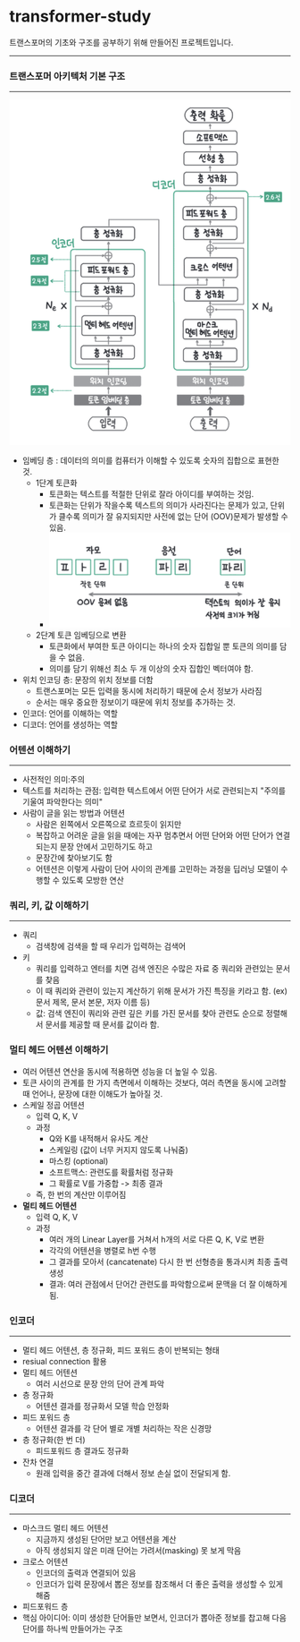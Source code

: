 # transformer-study
트랜스포머의 기초와 구조를 공부하기 위해 만들어진 프로젝트입니다.


---
### 트랜스포머 아키텍처 기본 구조

----
![Transformer Architecture](./images/transformer_basic_architecture.png)

* 임베딩 층 : 데이터의 의미를 컴퓨터가 이해할 수 있도록 숫자의 집합으로 표현한 것.
  * 1단계 토큰화
    * 토큰화는 텍스트를 적절한 단위로 잘라 아이디를 부여하는 것임.
    * 토큰화는 단위가 작을수록 텍스트의 의미가 사라진다는 문제가 있고, 단위가 클수록 의미가 잘 유지되지만 사전에 없는 단어 (OOV)문제가 발생할 수 있음.
    * ![Transformer Architecture](./images/tokenizer.png)
  * 2단계 토큰 임베딩으로 변환
    * 토큰화에서 부여한 토큰 아이디는 하나의 숫자 집합일 뿐 토큰의 의미를 담을 수 없음.
    * 의미를 담기 위해선 최소 두 개 이상의 숫자 집합인 벡터여야 함.
* 위치 인코딩 층: 문장의 위치 정보를 더함
  * 트랜스포머는 모든 입력을 동시에 처리하기 때문에 순서 정보가 사라짐
  * 순서는 매우 중요한 정보이기 때문에 위치 정보를 추가하는 것.
* 인코더: 언어를 이해하는 역할
* 디코더: 언어를 생성하는 역할


### 어텐션 이해하기

----
* 사전적인 의미:주의
* 텍스트를 처리하는 관점: 입력한 텍스트에서 어떤 단어가 서로 관련되는지 "주의를 기울여 파악한다는 의미"
* 사람이 글을 읽는 방법과 어텐션
  * 사람은 왼쪽에서 오른쪽으로 흐르듯이 읽지만
  * 복잡하고 어려운 글을 읽을 때에는 자꾸 멈추면서 어떤 단어와 어떤 단어가 연결되는지 문장 안에서 고민하기도 하고
  * 문장간에 찾아보기도 함
  * 어텐션은 이렇게 사람이 단어 사이의 관계를 고민하는 과정을 딥러닝 모델이 수행할 수 있도록 모방한 연산
  

### 쿼리, 키, 값 이해하기

----
* 쿼리
  * 검색창에 검색을 할 때 우리가 입력하는 검색어
* 키
  * 쿼리를 입력하고 엔터를 치면 검색 엔진은 수많은 자료 중 쿼리와 관련있는 문서를 찾음
  * 이 때 쿼리와 관련이 있는지 계산하기 위해 문서가 가진 특징을 키라고 함. (ex) 문서 제목, 문서 본문, 저자 이름 등)
  * 값: 검색 엔진이 쿼리와 관련 깊은 키를 가진 문서를 찾아 관련도 순으로 정렬해서 문서를 제공할 때 문서를 값이라 함.


### 멀티 헤드 어텐션 이해하기
* 여러 어텐션 연산을 동시에 적용하면 성능을 더 높일 수 있음.
* 토큰 사이의 관계를 한 가지 측면에서 이해하는 것보다, 여러 측면을 동시에 고려할 때 언어나, 문장에 대한 이해도가 높아질 것.
* 스케일 정곱 어텐션
  * 입력 Q, K, V
  * 과정
    * Q와 K를 내적해서 유사도 계산
    * 스케일링 (값이 너무 커지지 않도록 나눠줌)
    * 마스킹 (optional)
    * 소프트맥스: 관련도를 확률처럼 정규화
    * 그 확률로 V를 가중합 -> 최종 결과
  * 즉, 한 번의 계산만 이루어짐
* **멀티 헤드 어텐션**
  * 입력 Q, K, V
  * 과정
    * 여러 개의 Linear Layer를 거쳐서 h개의 서로 다른 Q, K, V로 변환
    * 각각의 어텐션을 병렬로 h번 수행
    * 그 결과를 모아서 (cancatenate) 다시 한 번 선형층을 통과시켜 최종 출력 생성
    * 결과: 여러 관점에서 단어간 관련도를 파악함으로써 문맥을 더 잘 이해하게 됨.


### 인코더

----
* 멀티 헤드 어텐션, 층 정규화, 피드 포워드 층이 반복되는 형태
* resiual connection 활용
* 멀티 헤드 어텐션
  * 여러 시선으로 문장 안의 단어 관계 파악
* 층 정규화
  * 어텐션 결과를 정규화서 모델 학습 안정화
* 피드 포워드 층
  * 어텐션 결과를 각 단어 별로 개별 처리하는 작은 신경망
* 층 정규화(한 번 더)
  * 피드포워드 층 결과도 정규화
* 잔차 연결
  * 원래 입력을 중간 결과에 더해서 정보 손실 없이 전달되게 함.


### 디코더

----
* 마스크드 멀티 헤드 어텐션
  * 지금까지 생성된 단어만 보고 어텐션을 계산
  * 아직 생성되지 않은 미래 단어는 가려서(masking) 못 보게 막음
* 크로스 어텐션
  * 인코더의 출력과 연결되어 있음
  * 인코더가 입력 문장에서 뽑은 정보를 참조해서 더 좋은 출력을 생성할 수 있게 해줌
* 피드포워드 층
* 핵심 아이디어: 이미 생성한 단어들만 보면서, 인코더가 뽑아준 정보를 찹고해 다음 단어를 하나씩 만들어가는 구조
